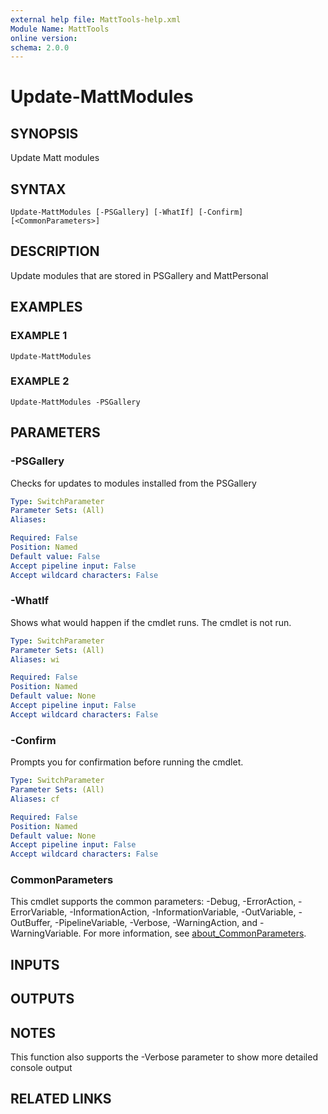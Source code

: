```yaml
---
external help file: MattTools-help.xml
Module Name: MattTools
online version:
schema: 2.0.0
---
```


# Update-MattModules

## SYNOPSIS
Update Matt modules

## SYNTAX

```
Update-MattModules [-PSGallery] [-WhatIf] [-Confirm] [<CommonParameters>]
```

## DESCRIPTION
Update modules that are stored in PSGallery and MattPersonal

## EXAMPLES

### EXAMPLE 1
```
Update-MattModules
```

### EXAMPLE 2
```
Update-MattModules -PSGallery
```

## PARAMETERS

### -PSGallery
Checks for updates to modules installed from the PSGallery

```yaml
Type: SwitchParameter
Parameter Sets: (All)
Aliases:

Required: False
Position: Named
Default value: False
Accept pipeline input: False
Accept wildcard characters: False
```

### -WhatIf
Shows what would happen if the cmdlet runs.
The cmdlet is not run.

```yaml
Type: SwitchParameter
Parameter Sets: (All)
Aliases: wi

Required: False
Position: Named
Default value: None
Accept pipeline input: False
Accept wildcard characters: False
```

### -Confirm
Prompts you for confirmation before running the cmdlet.

```yaml
Type: SwitchParameter
Parameter Sets: (All)
Aliases: cf

Required: False
Position: Named
Default value: None
Accept pipeline input: False
Accept wildcard characters: False
```

### CommonParameters
This cmdlet supports the common parameters: -Debug, -ErrorAction, -ErrorVariable, -InformationAction, -InformationVariable, -OutVariable, -OutBuffer, -PipelineVariable, -Verbose, -WarningAction, and -WarningVariable. For more information, see [about_CommonParameters](http://go.microsoft.com/fwlink/?LinkID=113216).

## INPUTS

## OUTPUTS

## NOTES
This function also supports the -Verbose parameter to show more detailed console output

## RELATED LINKS
